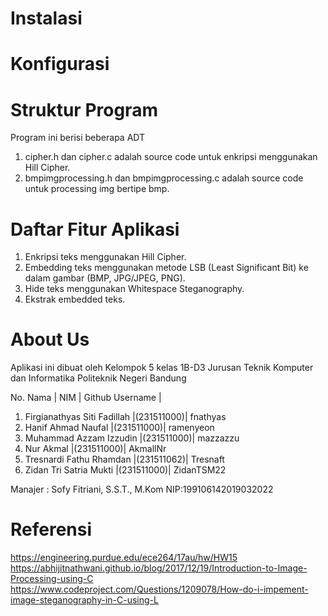 # Instalasi

# Konfigurasi

# Struktur Program
Program ini berisi beberapa ADT
1. cipher.h dan cipher.c adalah source code untuk enkripsi menggunakan Hill Cipher.
2. bmpimgprocessing.h dan bmpimgprocessing.c adalah source code untuk processing img bertipe bmp.

# Daftar Fitur Aplikasi
1. Enkripsi teks menggunakan Hill Cipher.
2. Embedding teks menggunakan metode LSB (Least Significant Bit) ke dalam gambar (BMP, JPG/JPEG, PNG).
3. Hide teks menggunakan Whitespace Steganography.
4. Ekstrak embedded teks.

# About Us
Aplikasi ini dibuat oleh Kelompok 5 kelas 1B-D3 Jurusan Teknik Komputer dan Informatika
Politeknik Negeri Bandung 

No.  Nama                          | NIM |          Github Username |
1. Firgianathyas Siti Fadillah  |(231511000)|         fnathyas
2. Hanif Ahmad Naufal           |(231511000)|         ramenyeon
3. Muhammad Azzam Izzudin       |(231511000)|         mazzazzu
4. Nur Akmal                    |(231511000)|         AkmallNr
5. Tresnardi Fathu Rhamdan      |(231511062)|         Tresnaft
6. Zidan Tri Satria Mukti       |(231511000)|         ZidanTSM22

Manajer : Sofy Fitriani, S.S.T., M.Kom NIP:199106142019032022

# Referensi
https://engineering.purdue.edu/ece264/17au/hw/HW15
https://abhijitnathwani.github.io/blog/2017/12/19/Introduction-to-Image-Processing-using-C
https://www.codeproject.com/Questions/1209078/How-do-i-impement-image-steganography-in-C-using-L
